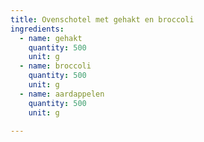 ```yaml
---
title: Ovenschotel met gehakt en broccoli
ingredients:
  - name: gehakt
    quantity: 500
    unit: g
  - name: broccoli
    quantity: 500
    unit: g
  - name: aardappelen
    quantity: 500
    unit: g

---
```


<Recipe />

